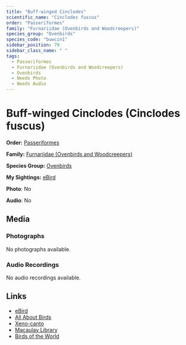 ```yaml
---
title: "Buff-winged Cinclodes"
scientific_name: "Cinclodes fuscus"
order: "Passeriformes"
family: "Furnariidae (Ovenbirds and Woodcreepers)"
species_group: "Ovenbirds"
species_code: "buwcin1"
sidebar_position: 79
sidebar_class_name: " "
tags: 
  - Passeriformes
  - Furnariidae (Ovenbirds and Woodcreepers)
  - Ovenbirds
  - Needs Photo
  - Needs Audio
---
```


# Buff-winged Cinclodes (Cinclodes fuscus)

**Order:** [Passeriformes](/tags/passeriformes)

**Family:** [Furnariidae (Ovenbirds and Woodcreepers)](/tags/furnariidae-ovenbirds-and-woodcreepers)

**Species Group:** [Ovenbirds](/tags/ovenbirds)

**My Sightings:** [eBird](https://ebird.org/lifelist?r=world&time=life&spp=buwcin1)

**Photo**: No 

**Audio**: No

## Media
### Photographs
No photographs available.

### Audio Recordings
No audio recordings available.

## Links
* [eBird](https://ebird.org/species/buwcin1) 
* [All About Birds](https://www.allaboutbirds.org/guide/buwcin1) 
* [Xeno-canto](https://www.xeno-canto.org/species/cinclodes-fuscus) 
* [Macaulay Library](https://search.macaulaylibrary.org/catalog?taxonCode=buwcin1&sort=rating_rank_desc)
* [Birds of the World](https://birdsoftheworld.org/bow/species/buwcin1)
